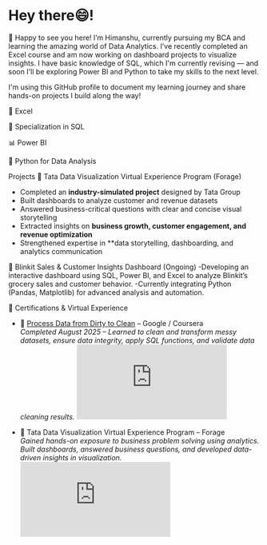 # Hey there😄!
🙌 Happy to see you here!
I’m Himanshu, currently pursuing my BCA and learning the amazing world of Data Analytics. I’ve recently completed an Excel course and am now working on dashboard projects to visualize insights. I have basic knowledge of SQL, which I'm currently revising — and soon I'll be exploring Power BI and Python to take my skills to the next level.

I'm using this GitHub profile to document my learning journey and share hands-on projects I build along the way!

📗 Excel

🧮 Specialization in SQL

📊 Power BI 

🐍 Python for Data Analysis 

 Projects
🔹 Tata Data Visualization Virtual Experience Program (Forage)  
- Completed an **industry-simulated project** designed by Tata Group  
- Built dashboards to analyze customer and revenue datasets  
- Answered business-critical questions with clear and concise visual storytelling  
- Extracted insights on **business growth, customer engagement, and revenue optimization**  
- Strengthened expertise in **data storytelling, dashboarding, and analytics communication
  
🔹 Blinkit Sales & Customer Insights Dashboard (Ongoing)
-Developing an interactive dashboard using SQL, Power BI, and Excel to analyze Blinkit’s grocery sales and customer behavior.
-Currently integrating Python (Pandas, Matplotlib) for advanced analysis and automation.



🔹 Certifications & Virtual Experience

- 🏅 [Process Data from Dirty to Clean](https://coursera.org/share/ff97b5ca27fced38721e1d4176ee6f9f) – Google / Coursera  
  *Completed August 2025 – Learned to clean and transform messy datasets, ensure data integrity, apply SQL functions, and validate data cleaning results.*
  ![Certified by :](https://github.com/Himanshu13188/Himanshu13188/blob/main/Coursera.pdf)

- 🏅 Tata Data Visualization Virtual Experience Program – Forage  
  *Gained hands-on exposure to business problem solving using analytics. Built dashboards, answered business questions, and developed data-driven insights in visualization.*
  ![Certified by :](https://github.com/Himanshu13188/Himanshu13188/blob/main/TATA%20%20Virtual%20Internship%20completion_certificate.pdf) 



